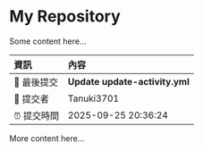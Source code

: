 # My Repository

Some content here...

<!-- BEGIN ACTIVITY -->
| 資訊 | 內容 |
| :--- | :--- |
| 📜 最後提交 | **Update update-activity.yml** |
| 👤 提交者 | Tanuki3701 |
| ⏰ 提交時間 | 2025-09-25 20:36:24  |
<!-- END ACTIVITY -->

More content here...
